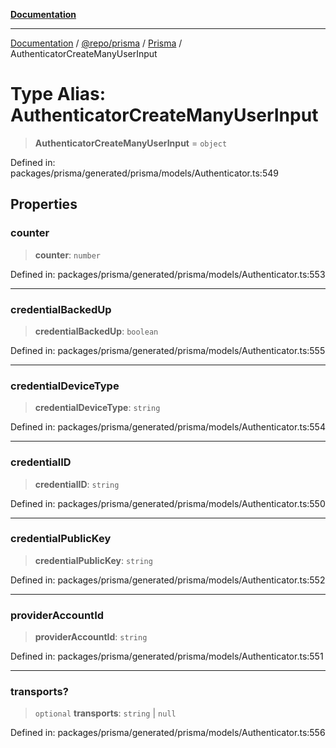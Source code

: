 [**Documentation**](../../../../../README.md)

***

[Documentation](../../../../../README.md) / [@repo/prisma](../../../README.md) / [Prisma](../README.md) / AuthenticatorCreateManyUserInput

# Type Alias: AuthenticatorCreateManyUserInput

> **AuthenticatorCreateManyUserInput** = `object`

Defined in: packages/prisma/generated/prisma/models/Authenticator.ts:549

## Properties

### counter

> **counter**: `number`

Defined in: packages/prisma/generated/prisma/models/Authenticator.ts:553

***

### credentialBackedUp

> **credentialBackedUp**: `boolean`

Defined in: packages/prisma/generated/prisma/models/Authenticator.ts:555

***

### credentialDeviceType

> **credentialDeviceType**: `string`

Defined in: packages/prisma/generated/prisma/models/Authenticator.ts:554

***

### credentialID

> **credentialID**: `string`

Defined in: packages/prisma/generated/prisma/models/Authenticator.ts:550

***

### credentialPublicKey

> **credentialPublicKey**: `string`

Defined in: packages/prisma/generated/prisma/models/Authenticator.ts:552

***

### providerAccountId

> **providerAccountId**: `string`

Defined in: packages/prisma/generated/prisma/models/Authenticator.ts:551

***

### transports?

> `optional` **transports**: `string` \| `null`

Defined in: packages/prisma/generated/prisma/models/Authenticator.ts:556
